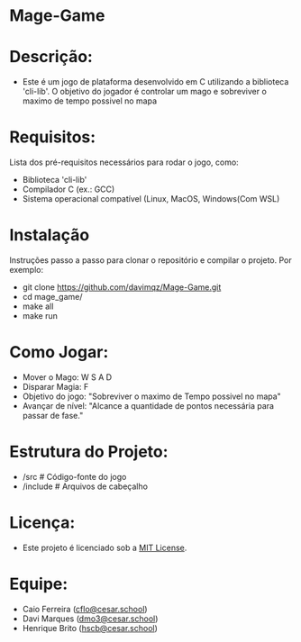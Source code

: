 # Mage-Game

# Descrição:
- Este é um jogo de plataforma desenvolvido em C utilizando a biblioteca 'cli-lib'. O objetivo do jogador é controlar um mago e sobreviver o maximo de tempo possivel no mapa

# Requisitos:
Lista dos pré-requisitos necessários para rodar o jogo, como:
- Biblioteca 'cli-lib'
- Compilador C (ex.: GCC)
- Sistema operacional compatível (Linux, MacOS, Windows(Com WSL)

# Instalação
Instruções passo a passo para clonar o repositório e compilar o projeto. Por exemplo:
- git clone https://github.com/davimqz/Mage-Game.git
- cd mage_game/
- make all
- make run

# Como Jogar:
- Mover o Mago: W S A D
- Disparar Magia: F
- Objetivo do jogo: "Sobreviver o maximo de Tempo possivel no mapa"
- Avançar de nível: "Alcance a quantidade de pontos necessária para passar de fase."

# Estrutura do Projeto:
- /src       # Código-fonte do jogo
- /include   # Arquivos de cabeçalho

# Licença:
- Este projeto é licenciado sob a [MIT License](https://opensource.org/licenses/MIT).

# Equipe:
- Caio Ferreira (cflo@cesar.school)
- Davi Marques (dmo3@cesar.school)
- Henrique Brito (hscb@cesar.school)
